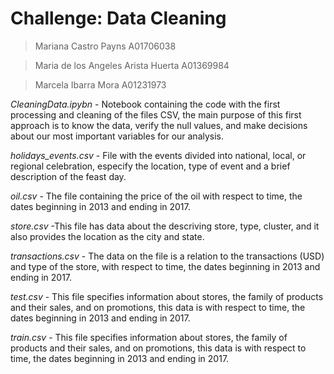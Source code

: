 # **Challenge: Data Cleaning**
> Mariana Castro Payns A01706038

> Maria de los Angeles Arista Huerta A01369984

> Marcela Ibarra Mora A01231973

*CleaningData.ipybn* - Notebook containing the code with the first processing and cleaning of the files CSV, the main purpose of this first approach is to know the data, verify the null values, and make decisions about our most important variables for our analysis.

*holidays_events.csv* - File with the events divided into national, local, or regional celebration, especify the location, type of event and a brief description of the feast day.

*oil.csv* - The file containing the price of the oil with respect to time, the dates beginning in 2013 and ending in 2017.

*store.csv* -This file has data about the descriving store, type, cluster, and it also provides the location as the city and state.

*transactions.csv* - The data on the file is a relation to the transactions (USD) and type of the store, with respect to time, the dates beginning in 2013 and ending in 2017.

*test.csv* - This file specifies information about stores, the family of products and their sales, and on promotions, this data is with respect to time, the dates beginning in 2013 and ending in 2017.

*train.csv* - This file specifies information about stores, the family of products and their sales, and on promotions, this data is with respect to time, the dates beginning in 2013 and ending in 2017.

